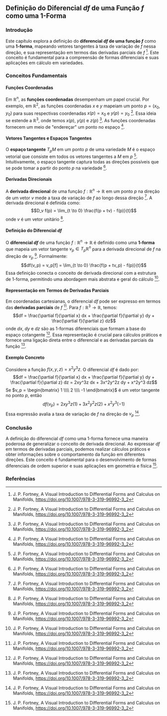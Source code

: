 ## Definição do Diferencial *df* de uma Função *f* como uma 1-Forma

### Introdução
Este capítulo explora a definição do **diferencial *df* de uma função *f*** como uma **1-forma**, mapeando vetores tangentes à taxa de variação de *f* nessa direção, e sua representação em termos das derivadas parciais de *f* [^1]. Este conceito é fundamental para a compreensão de formas diferenciais e suas aplicações em cálculo em variedades.

### Conceitos Fundamentais

#### Funções Coordenadas
Em $\mathbb{R}^n$, as **funções coordenadas** desempenham um papel crucial. Por exemplo, em $\mathbb{R}^2$, as funções coordenadas $x$ e $y$ mapeiam um ponto $p = (x_0, y_0)$ para suas respectivas coordenadas $x(p) = x_0$ e $y(p) = y_0$ [^1]. Essa ideia se estende a $\mathbb{R}^3$, onde temos $x(p)$, $y(p)$ e $z(p)$ [^1]. As funções coordenadas fornecem um meio de "endereçar" um ponto no espaço [^1].

#### Vetores Tangentes e Espaços Tangentes
O **espaço tangente** $T_pM$ em um ponto $p$ de uma variedade $M$ é o espaço vetorial que consiste em todos os vetores tangentes a $M$ em $p$ [^1]. Intuitivamente, o espaço tangente captura todas as direções possíveis que se pode tomar a partir do ponto $p$ na variedade [^1].

#### Derivadas Direcionais
A **derivada direcional** de uma função $f: \mathbb{R}^n \to \mathbb{R}$ em um ponto $p$ na direção de um vetor $v$ mede a taxa de variação de $f$ ao longo dessa direção [^1]. A derivada direcional é definida como:
$$D_v f(p) = \lim_{t \to 0} \frac{f(p + tv) - f(p)}{t}$$
onde $v$ é um vetor unitário [^1].

#### Definição do Diferencial *df*
O **diferencial *df*** de uma função $f: \mathbb{R}^n \to \mathbb{R}$ é definido como uma **1-forma** que mapeia um vetor tangente $v_p \in T_p\mathbb{R}^n$ para a derivada direcional de $f$ na direção de $v_p$ [^1]. Formalmente:
$$df(v_p) = v_p[f] = \lim_{t \to 0} \frac{f(p + tv_p) - f(p)}{t}$$
Essa definição conecta o conceito de derivada direcional com a estrutura de 1-forma, permitindo uma abordagem mais abstrata e geral do cálculo [^1].

#### Representação em Termos de Derivadas Parciais
Em coordenadas cartesianas, o diferencial *df* pode ser expresso em termos das **derivadas parciais** de *f* [^1]. Para $f: \mathbb{R}^3 \to \mathbb{R}$, temos:
$$df = \frac{\partial f}{\partial x} dx + \frac{\partial f}{\partial y} dy + \frac{\partial f}{\partial z} dz$$
onde $dx$, $dy$ e $dz$ são as 1-formas diferenciais que formam a base do espaço cotangente [^1]. Essa representação é crucial para cálculos práticos e fornece uma ligação direta entre o diferencial e as derivadas parciais da função [^1].

#### Exemplo Concreto
Considere a função $f(x, y, z) = x^2y^3z$. O diferencial *df* é dado por:
$$df = \frac{\partial f}{\partial x} dx + \frac{\partial f}{\partial y} dy + \frac{\partial f}{\partial z} dz = 2xy^3z dx + 3x^2y^2z dy + x^2y^3 dz$$
Se $v_p = \begin{bmatrix} 1 \\\\ 2 \\\\ -1 \end{bmatrix}$ é um vetor tangente no ponto $p$, então
$$df(v_p) = 2xy^3z(1) + 3x^2y^2z(2) + x^2y^3(-1)$$
Essa expressão avalia a taxa de variação de *f* na direção de $v_p$ [^1].

### Conclusão
A definição do diferencial *df* como uma 1-forma fornece uma maneira poderosa de generalizar o conceito de derivada direcional. Ao expressar *df* em termos de derivadas parciais, podemos realizar cálculos práticos e obter informações sobre o comportamento da função em diferentes direções. Este conceito é fundamental para o desenvolvimento de formas diferenciais de ordem superior e suas aplicações em geometria e física [^1].

### Referências
[^1]: J. P. Fortney, A Visual Introduction to Differential Forms and Calculus on Manifolds, https://doi.org/10.1007/978-3-319-96992-3_2
<!-- END -->
